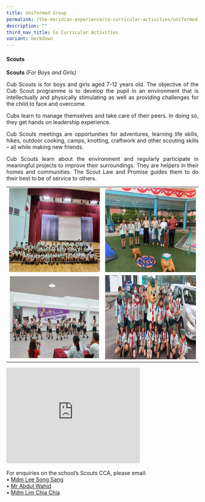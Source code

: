 ```yaml
---
title: Uniformed Group
permalink: /the-meridian-experience/co-curricular-activities/uniformed-group/
description: ""
third_nav_title: Co Curricular Activities
variant: markdown
---
```

#### Scouts


**Scouts**&nbsp;_(For Boys and Girls)_

<p align="justify"> Cub Scouts is for boys and girls aged 7-12 years old. The objective of the Cub Scout programme is to develop the pupil in an environment that is intellectually and physically stimulating as well as providing challenges for the child to face and overcome.</p>

<p align="justify">  Cubs learn to manage themselves and take care of their peers. In doing so, they get hands on leadership experience.</p>

<p align="justify"> Cub Scouts meetings are opportunities for adventures, learning life skills, hikes, outdoor cooking, camps, knotting, craftwork and other scouting skills – all while making new friends.</p>

<p align="justify">Cub Scouts learn about the environment and regularly participate in meaningful projects to improve their surroundings. They are helpers in their homes and communities. The Scout Law and Promise guides them to do their best to be of service to others.</p>

<table style="width:100%">

  <tbody><tr>
    <td><img src="/images/The%20Meridian%20Experience/Co%20Curricular%20Activities/Uniformed%20Group/Scouts/2024_S1.jpg" style="width:450px;height:220px;float:center"></td>
    <td><img src="/images/The%20Meridian%20Experience/Co%20Curricular%20Activities/Uniformed%20Group/Scouts/2024_S2.jpg" style="width:450px;height:220px;float:center"></td>
	</tr>
	<tr>
    <td><img src="/images/The%20Meridian%20Experience/Co%20Curricular%20Activities/Uniformed%20Group/Scouts/2024_S3.jpg" style="width:450px;height:220px;float:center"></td>
    <td><img src="/images/The%20Meridian%20Experience/Co%20Curricular%20Activities/Uniformed%20Group/Scouts/2024_S4.jpg" style="width:450px;height:220px;float:center"></td>
	</tr>
	
</tbody></table>

<iframe width="350" height="250" src="https://www.youtube.com/embed/1Eg-gxwyJgQ" title="YouTube video player" frameborder="0" allow="accelerometer; autoplay; clipboard-write; encrypted-media; gyroscope; picture-in-picture; web-share" allowfullscreen=""></iframe>

<p style="margin-bottom:0; margin-top:1;">For enquiries on the school’s Scouts CCA, please email:</p>
• <a href="mailto:lee_song_sang@moe.edu.sg">Mdm Lee Song Sang</a><br>
• <a href="mailto:abdul_wahid_abdul_wahab@moe.edu.sg">Mr Abdul Wahid</a><br>
• <a href="mailto:lim_chia_chia@moe.edu.sg">Mdm Lim Chia Chia</a>
